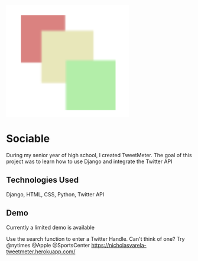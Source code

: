 
![Logo](logo.png)

    
# Sociable 

During my senior year of high school, I created TweetMeter.
The goal of this project was to learn how to use Django and integrate the Twitter API

##  Technologies Used 
Django, HTML, CSS, Python, Twitter API

  
## Demo
Currently a limited demo is available  

Use the search function to enter a Twitter Handle. 
Can't think of one? Try @nytimes  @Apple  @SportsCenter
https://nicholasvarela-tweetmeter.herokuapp.com/
  


  
